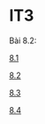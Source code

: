 # IT3
Bài 8.2:

[8.1](bt8.2_0_mobile.png)

[8.2](bt8.2_1_mobile.png)

[8.3](bt8.2_2_mobile.png)

[8.4](bt8.2_3_mobile.png)
